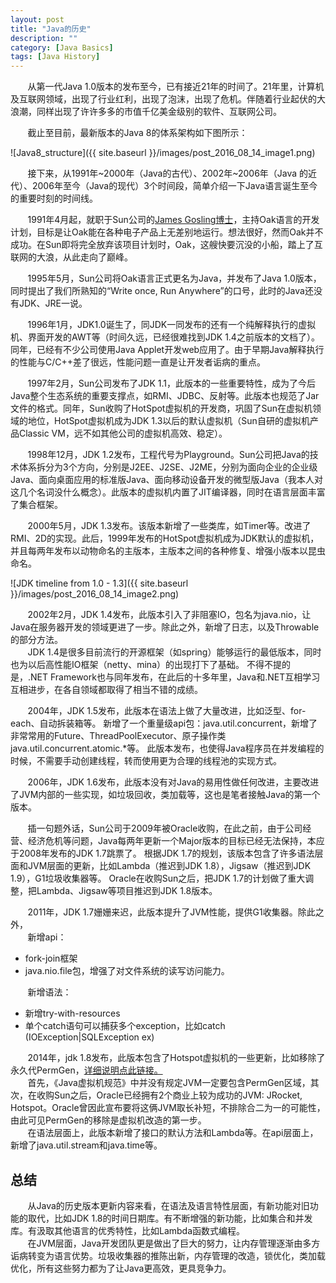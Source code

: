```yaml
---
layout: post
title: "Java的历史"
description: ""
category: [Java Basics]
tags: [Java History]
---
```

<link rel="stylesheet" href="{{ site.baseurl }}/css/pygments.css">


&#160; &#160; &#160; &#160;从第一代Java 1.0版本的发布至今，已有接近21年的时间了。21年里，计算机及互联网领域，出现了行业红利，出现了泡沫，出现了危机。伴随着行业起伏的大浪潮，同样出现了许许多多的市值千亿美金级别的软件、互联网公司。

&#160; &#160; &#160; &#160;截止至目前，最新版本的Java 8的体系架构如下图所示：

![Java8_structure]({{ site.baseurl }}/images/post_2016_08_14_image1.png)

&#160; &#160; &#160; &#160;接下来，从1991年~2000年（Java的古代）、2002年~2006年（Java 的近代）、2006年至今（Java的现代）3个时间段，简单介绍一下Java语言诞生至今的重要时刻的时间线。

<!-- more -->

&#160; &#160; &#160; &#160;1991年4月起，就职于Sun公司的[James Gosling博士](https://en.wikipedia.org/wiki/James_Gosling)，主持Oak语言的开发计划，目标是让Oak能在各种电子产品上无差别地运行。想法很好，然而Oak并不成功。在Sun即将完全放弃该项目计划时，Oak，这艘快要沉没的小船，踏上了互联网的大浪，从此走向了巅峰。

&#160; &#160; &#160; &#160;1995年5月，Sun公司将Oak语言正式更名为Java，并发布了Java 1.0版本，同时提出了我们所熟知的“Write once, Run Anywhere”的口号，此时的Java还没有JDK、JRE一说。

&#160; &#160; &#160; &#160;1996年1月，JDK1.0诞生了，同JDK一同发布的还有一个纯解释执行的虚拟机、界面开发的AWT等（时间久远，已经很难找到JDK 1.4之前版本的文档了）。同年，已经有不少公司使用Java Applet开发web应用了。由于早期Java解释执行的性能与C/C++差了很远，性能问题一直是让开发者诟病的重点。

&#160; &#160; &#160; &#160;1997年2月，Sun公司发布了JDK 1.1，此版本的一些重要特性，成为了今后Java整个生态系统的重要支撑点，如RMI、JDBC、反射等。此版本也规范了Jar文件的格式。同年，Sun收购了HotSpot虚拟机的开发商，巩固了Sun在虚拟机领域的地位，HotSpot虚拟机成为JDK 1.3以后的默认虚拟机（Sun自研的虚拟机产品Classic VM，远不如其他公司的虚拟机高效、稳定）。

&#160; &#160; &#160; &#160;1998年12月，JDK 1.2发布，工程代号为Playground。Sun公司把Java的技术体系拆分为3个方向，分别是J2EE、J2SE、J2ME，分别为面向企业的企业级Java、面向桌面应用的标准版Java、面向移动设备开发的微型版Java（我本人对这几个名词没什么概念）。此版本的虚拟机内置了JIT编译器，同时在语言层面丰富了集合框架。

&#160; &#160; &#160; &#160;2000年5月，JDK 1.3发布。该版本新增了一些类库，如Timer等。改进了RMI、2D的实现。此后，1999年发布的HotSpot虚拟机成为JDK默认的虚拟机，并且每两年发布以动物命名的主版本，主版本之间的各种修复、增强小版本以昆虫命名。

![JDK timeline from 1.0 - 1.3]({{ site.baseurl }}/images/post_2016_08_14_image2.png)

&#160; &#160; &#160; &#160;2002年2月，JDK 1.4发布，此版本引入了非阻塞IO，包名为java.nio，让Java在服务器开发的领域更进了一步。除此之外，新增了日志，以及Throwable的部分方法。<br>
&#160; &#160; &#160; &#160;JDK 1.4是很多目前流行的开源框架（如spring）能够运行的最低版本，同时也为以后高性能IO框架（netty、mina）的出现打下了基础。
不得不提的是，.NET Framework也与同年发布，在此后的十多年里，Java和.NET互相学习互相进步，在各自领域都取得了相当不错的成绩。

&#160; &#160; &#160; &#160;2004年，JDK 1.5发布，此版本在语法上做了大量改进，比如泛型、for-each、自动拆装箱等。
新增了一个重量级api包：java.util.concurrent，新增了非常常用的Future、ThreadPoolExecutor、原子操作类java.util.concurrent.atomic.*等。
此版本发布，也使得Java程序员在并发编程的时候，不需要手动创建线程，转而使用更为合理的线程池的实现方式。

&#160; &#160; &#160; &#160;2006年，JDK 1.6发布，此版本没有对Java的易用性做任何改进，主要改进了JVM内部的一些实现，如垃圾回收，类加载等，这也是笔者接触Java的第一个版本。

&#160; &#160; &#160; &#160;插一句题外话，Sun公司于2009年被Oracle收购，在此之前，由于公司经营、经济危机等问题，Java每两年更新一个Major版本的目标已经无法保持，本应于2008年发布的JDK 1.7跳票了。
根据JDK 1.7的规划，该版本包含了许多语法层面和JVM层面的更新，比如Lambda（推迟到JDK 1.8），Jigsaw（推迟到JDK 1.9），G1垃圾收集器等。
Oracle在收购Sun之后，把JDK 1.7的计划做了重大调整，把Lambda、Jigsaw等项目推迟到JDK 1.8版本。


&#160; &#160; &#160; &#160;2011年，JDK 1.7姗姗来迟，此版本提升了JVM性能，提供G1收集器。除此之外，<br>
&#160; &#160; &#160; &#160;新增api：
* fork-join框架
* java.nio.file包，增强了对文件系统的读写访问能力。

&#160; &#160; &#160; &#160;新增语法：
* 新增try-with-resources
* 单个catch语句可以捕获多个exception，比如catch (IOException|SQLException ex)


&#160; &#160; &#160; &#160;2014年，jdk 1.8发布，此版本包含了Hotspot虚拟机的一些更新，比如移除了永久代PermGen，[详细说明点此链接。](http://openjdk.java.net/jeps/122)<br>
&#160; &#160; &#160; &#160;首先，《Java虚拟机规范》中并没有规定JVM一定要包含PermGen区域，其次，在收购Sun之后，Oracle已经拥有2个商业上较为成功的JVM: JRocket, Hotspot。Oracle曾因此宣布要将这俩JVM取长补短，不排除合二为一的可能性，由此可见PermGen的移除是虚拟机改造的第一步。<br>
&#160; &#160; &#160; &#160;在语法层面上，此版本新增了接口的默认方法和Lambda等。在api层面上，新增了java.util.stream和java.time等。

## 总结
&#160; &#160; &#160; &#160;从Java的历史版本更新内容来看，在语法及语言特性层面，有新功能对旧功能的取代，比如JDK 1.8的时间日期库。有不断增强的新功能，比如集合和并发库。有汲取其他语言的优秀特性，比如Lambda函数式编程。<br>
&#160; &#160; &#160; &#160;在JVM层面，Java开发团队更是做出了巨大的努力，让内存管理逐渐由多方诟病转变为语言优势。垃圾收集器的推陈出新，内存管理的改造，锁优化，类加载优化，所有这些努力都为了让Java更高效，更具竞争力。
